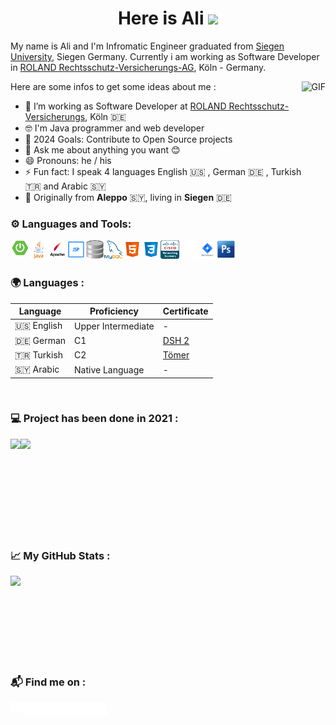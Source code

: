 <p>
  <h1 align="center"><b>Here is Ali <img src="https://media.giphy.com/media/hvRJCLFzcasrR4ia7z/giphy.gif" width="25px"></b></h1>
</p>

My name is Ali and I'm Infromatic Engineer graduated from [Siegen University](https://www.uni-siegen.de/start/), Siegen Germany.
Currently i am working as Software Developer in [ROLAND Rechtsschutz-Versicherungs-AG](https://www.roland-rechtsschutz.de/), Köln - Germany.


Here are some infos to get some ideas about me :
<img align="right" height="250" alt="GIF" src="https://i.pinimg.com/originals/79/de/d2/79ded2fb2505f86ae4716b3fedf8b0a8.gif" />
- 🔭 I’m working as Software Developer at [ROLAND Rechtsschutz-Versicherungs](https://www.roland-rechtsschutz.de/), Köln 🇩🇪
- 🤓 I'm Java programmer and web developer
- 🥅 2024 Goals: Contribute to Open Source projects
- 💬 Ask me about anything you want 😊
- 😄 Pronouns: he / his
- ⚡ Fun fact: I speak 4 languages English 🇺🇸 , German 🇩🇪 , Turkish 🇹🇷 and Arabic 🇸🇾
- 🏡 Originally from **Aleppo** 🇸🇾, living in **Siegen** 🇩🇪

<!--
### ✈️ Visited Countries : 🇲🇹 🇹🇷 🇩🇪 🇦🇹 🇪🇸 🇱🇧 🇨🇭 🇮🇹 🇫🇷 🇳🇱 🇮🇪 🇨🇿 🇸🇾 
-->


### ⚙️ Languages and Tools:
<!-- start tools and languages -->
<!--
<img align="left" alt="java" width="30px" src="images/java.png" />
<img align="left" alt="apache" width="30px" src="images/apache.png" />
<img align="left" alt="jsp" width="30px" src="images/jsp.png" />
<img align="left" alt="sqlite" width="30px" src="images/sqlite.png" />
<img align="left" alt="mysql" width="30px" src="images/mysql.png" />
<img align="left" alt="javascript" width="30px" src="images/javascript.png" />
<img align="left" alt="html" width="30px" src="images/html.png" />
<img align="left" alt="css" width="30px" src="images/css.png" />
<img align="left" alt="bootstap" width="30px" src="images/bootstrap.png" />
<img align="left" alt="c++" width="30px" src="images/c++.png" />
<img align="left" alt="ccna" width="30px" src="images/ccna.png" />
<img align="left" alt="github" width="30px" src="images/github-white.png" />
<img align="left" alt="photoshop" width="30px" src="images/photoshop.png" />
-->
<img align="left" alt="spring2" width="30px" src="images/spring2.png" />
<img align="left" alt="java" width="30px" src="images/java.png" />
<img align="left" alt="apache" width="30px" src="images/apache.png" />
<img align="left" alt="jsp" width="30px" src="images/jsp.png" />
<img align="left" alt="sqlite" width="30px" src="images/sqlite.png" />
<img align="left" alt="mysql" width="30px" src="images/mysql.png" />
<img align="left" alt="html" width="30px" src="images/html.png" />
<img align="left" alt="css" width="30px" src="images/css.png" />
<img align="left" alt="ccna" width="30px" src="images/ccna.png" />
<img align="left" alt="github" width="30px" src="images/github-white.png" />
<img align="left" alt="Jira" width="30px" src="images/jira.png" />
<img align="left" alt="photoshop" width="30px" src="images/photoshop.png" />
<!-- start tools and languages -->
<br />
<br />

### 🌍 Languages :

| Language      | Proficiency                                                               | Certificate                                                 |
| ------------- | ------------------------------------------------------------------------- | ------------------------------------------------------------|
| 🇺🇸 English    | Upper Intermediate                                                        |-                                                            |
| 🇩🇪 German     | C1                                                                        |[DSH 2](https://www.dsh-germany.com)                         |
| 🇹🇷 Turkish    | C2                                                                        |[Tömer](https://tr.wikipedia.org/wiki/Türkçe_Yeterlik_Sınavı)|
| 🇸🇾 Arabic     | Native Language                                                           |-                                                            |

<br>

### 💻 Project has been done in 2021 :
<a href="https://github.com/mohammedali-anis/Website-Elkenroth">
  <img align="left" src="https://github-readme-stats.vercel.app/api/pin/?username=mohammedali-anis&repo=Website-Elkenroth&theme=dark" />
</a>
<a href="https://github.com/mohammedali-anis/Plattform_VAKS_Siegen">
  <img align="left" src="https://github-readme-stats.vercel.app/api/pin/?username=mohammedali-anis&repo=Plattform_VAKS_Siegen&theme=dark" />
</a>

<br><br><br><br><br><br><br><br><br>

### 📈 My GitHub Stats :

<a href="#">
  <img align="left" src="https://github-readme-stats.vercel.app/api?username=mohammedali-anis&&theme=dark&count_private=true&show_icons=true&hide=prs,issues,contribs" />
</a>

<br><br><br><br><br><br><br><br>

### 📬 Find me on :
 <a href="mailto:moh.ali.anis@gmail.com" align="center">
  <img align="left" alt="gmail" width="22px" src="images/Gmail_Logo_White_512px.png" />
</a>
 <a href="https://www.instagram.com/mohammedali.anis/" align="center">
  <img align="left" alt="spring2" width="22px" src="images/Instagram_Glyph_White.png" />
</a>
 <a href="https://wa.me/00491629222748">
  <img align="left" alt="whatsapp" width="22px" src="images/Digital_Glyph_White.png" />
</a>
 <a href="https://www.facebook.com/mohammedali.anis/">
  <img align="left" alt="facebook" width="22px" src="images/icons8-facebook-logo-50.png" />
</a>
 <a href="https://www.linkedin.com/in/mohammed-ali-anis-b0b57212a/">
  <img align="left" alt="linkedin" width="22px" src="images/linkedin-app-white-icon.webp" />
</a>
 <a href="https://stackoverflow.com/users/edit/14376890">
  <img align="left" alt="stackoverflow" width="22px" src="images/stackoverflow-xxl.png" />
</a>
 <a href="https://open.spotify.com/user/partyaccount123321">
  <img align="left" alt="spotify" width="22px" src="images/spotify-xxl.png" />
</a>
  </P>
